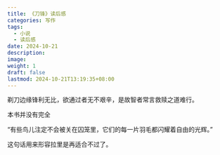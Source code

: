 ```yaml
---
title: 《刀锋》读后感
categories: 写作
tags:
  - 小说
  - 读后感
date: 2024-10-21
description: 
image: 
weight: 1
draft: false
lastmod: 2024-10-21T13:19:35+08:00
---
```

剃刀边缘锋利无比，欲通过者无不艰辛，是故智者常言救赎之道难行。

本书并没有完全

“有些鸟儿注定不会被关在囚笼里，它们的每一片羽毛都闪耀着自由的光辉。”

这句话用来形容拉里是再适合不过了。


